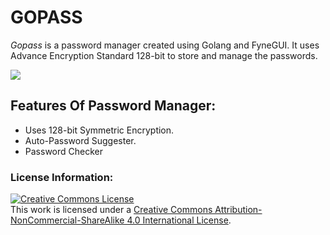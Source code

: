 # GOPASS

*Gopass* is a password manager created using Golang and FyneGUI. It uses
Advance Encryption Standard 128-bit to store and manage the passwords.

![][1]

## Features Of Password Manager:

- Uses 128-bit Symmetric Encryption.
- Auto-Password Suggester.
- Password Checker


### License Information:

<a rel="license" href="http://creativecommons.org/licenses/by-nc-sa/4.0/"><img
alt="Creative Commons License" style="border-width:0"
src="https://i.creativecommons.org/l/by-nc-sa/4.0/88x31.png" /></a><br />This
work is licensed under a <a rel="license"
href="http://creativecommons.org/licenses/by-nc-sa/4.0/">Creative Commons
Attribution-NonCommercial-ShareAlike 4.0 International License</a>.

[1]: ./img/0.png
